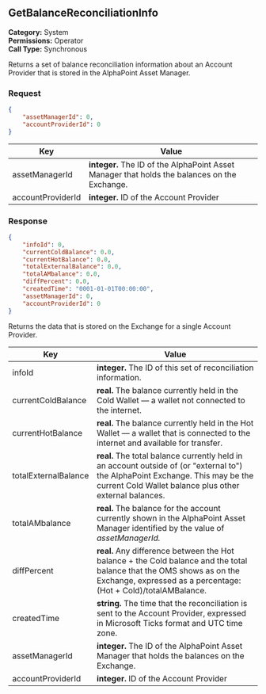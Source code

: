 ## GetBalanceReconciliationInfo

**Category:** System<br />**Permissions:** Operator<br />**Call Type:** Synchronous

Returns a set of balance reconciliation information about an Account Provider that is stored in the AlphaPoint Asset Manager.

### Request

```json
{
    "assetManagerId": 0,
    "accountProviderId": 0
}
```
| Key                  | Value                                                        |
| -------------------- | ------------------------------------------------------------ |
| assetManagerId       | **integer.** The ID of the AlphaPoint Asset Manager that holds the balances on the Exchange. |
| accountProviderId    | **integer.** ID of the Account Provider                      |


### Response

```json
{
    "infoId": 0,
    "currentColdBalance": 0.0,
    "currentHotBalance": 0.0,
    "totalExternalBalance": 0.0,
    "totalAMbalance": 0.0,
    "diffPercent": 0.0,
    "createdTime": "0001-01-01T00:00:00",
    "assetManagerId": 0,
    "accountProviderId": 0
}
```
Returns the data that is stored on the Exchange for a single Account Provider.

| Key                  | Value                                                        |
| -------------------- | ------------------------------------------------------------ |
| infoId               | **integer.** The ID of this set of reconciliation information. |
| currentColdBalance   | **real.** The balance currently held in the Cold Wallet &mdash; a wallet not connected to the internet. |
| currentHotBalance    | **real.** The balance currently held in the Hot Wallet &mdash; a wallet that is connected to the internet and available for transfer. |
| totalExternalBalance | **real.** The total balance currently held in an account outside of (or "external to") the AlphaPoint Exchange. This may be the current Cold Wallet balance plus other external balances. |
| totalAMbalance       | **real.** The balance for the account currently shown in the AlphaPoint Asset Manager identified by the value of  *assetManagerId.* |
| diffPercent          | **real.** Any difference between the Hot balance + the Cold balance and the total balance that the OMS shows as on the Exchange, expressed as a percentage:<br />(Hot + Cold)/totalAMBalance. |
| createdTime          | **string.** The time that the reconciliation is sent to the Account Provider, expressed in Microsoft Ticks format and UTC time zone. |
| assetManagerId       | **integer.** The ID of the AlphaPoint Asset Manager that holds the balances on the Exchange. |
| accountProviderId    | **integer.** ID of the Account Provider                      |



